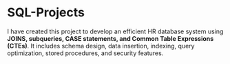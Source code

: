 # SQL-Projects
I have created this project to develop an efficient HR database system using **JOINS, subqueries, CASE statements, and Common Table Expressions (CTEs)**. It includes schema design, data insertion, indexing, query optimization, stored procedures, and security features. 
